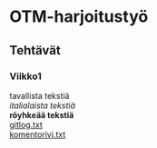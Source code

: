 # OTM-harjoitustyö
## Tehtävät
### Viikko1
tavallista tekstiä  
*italialaista tekstiä*  
**röyhkeää tekstiä**  
[gitlog.txt](https://github.com/Tubaias/otm-harjoitustyo/blob/master/laskarit/viikko1/gitlog.txt)  
[komentorivi.txt](https://github.com/Tubaias/otm-harjoitustyo/blob/master/laskarit/viikko1/komentorivi.txt)
